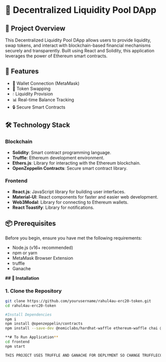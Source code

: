 # 🚀 Decentralized Liquidity Pool DApp

## 📝 Project Overview

This Decentralized Liquidity Pool DApp allows users to provide liquidity, swap tokens, and interact with blockchain-based financial mechanisms securely and transparently. Built using React and Solidity, this application leverages the power of Ethereum smart contracts.

## 🌟 Features

- 🔗 Wallet Connection (MetaMask)
- 💱 Token Swapping
- 💧 Liquidity Provision
- 📊 Real-time Balance Tracking
- 🔒 Secure Smart Contracts

## 🛠 Technology Stack

### Blockchain
- **Solidity**: Smart contract programming language.
- **Truffle**: Ethereum development environment.
- **Ethers.js**: Library for interacting with the Ethereum blockchain.
- **OpenZeppelin Contracts**: Secure smart contract library.

### Frontend
- **React.js**: JavaScript library for building user interfaces.
- **Material-UI**: React components for faster and easier web development.
- **Web3Modal**: Library for connecting to Ethereum wallets.
- **React Toastify**: Library for notifications.

## 📦 Prerequisites

Before you begin, ensure you have met the following requirements:

- Node.js (v16+ recommended)
- npm or yarn
- MetaMask Browser Extension
- truffle
- Ganache

**## 🔧 Installation**

### 1. Clone the Repository
```bash
git clone https://github.com/yourusername/rahul4au-erc20-token.git
cd rahul4au-erc20-token

#Install Dependencies
npm i
npm install @openzeppelin/contracts
npm install --save-dev @nomiclabs/hardhat-waffle ethereum-waffle chai @nomiclabs/hardhat-ethers ethers

**# To Run Application**
cd frontend
npm start

THIS PROJECT USES TRUFFLE AND GANACHE FOR DEPLYMENT SO CHANGE TRUFFLECONFIG ACCORDINGLY
